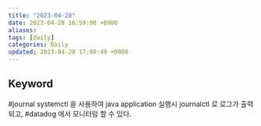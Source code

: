 ```yaml
---
title: "2023-04-28"
date: 2023-04-28 16:59:00 +0900
aliases: 
tags: [daily]
categories: Daily
updated: 2023-04-28 17:00:49 +0900
---
```


## Keyword

#journal systemctl 을 사용하여 java application 실행시 journalctl 로 로그가 출력되고, #datadog 에서 모니터링 할 수 있다.

